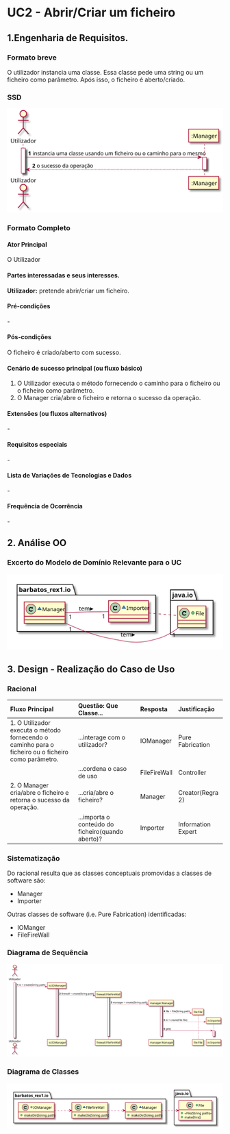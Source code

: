 # UC2 - Abrir/Criar um ficheiro

## 1.Engenharia de Requisitos.
### Formato breve

O utilizador instancia uma classe. Essa classe pede uma string ou um ficheiro como parâmetro.
Após isso, o ficheiro é aberto/criado.

### SSD
![](UC2_SSD.svg)

### Formato Completo

#### Ator Principal
O Utilizador

#### Partes interessadas e seus interesses.

**Utilizador:** pretende abrir/criar um ficheiro.

#### Pré-condições

\-

#### Pós-condições

O ficheiro é criado/aberto com sucesso.


#### Cenário de sucesso principal (ou fluxo básico)

1. O Utilizador executa o método fornecendo o caminho para o ficheiro ou o ficheiro como parâmetro. 
2. O Manager cria/abre o ficheiro e retorna o sucesso da operação. 



#### Extensões (ou fluxos alternativos)

\-

#### Requisitos especiais

\-

#### Lista de Variações de Tecnologias e Dados

\-

#### Frequência de Ocorrência


\-


## 2. Análise OO

### Excerto do Modelo de Domínio Relevante para o UC

![](UC2_MD.svg)


## 3. Design - Realização do Caso de Uso

### Racional

| Fluxo Principal | Questão: Que Classe... | Resposta  | Justificação  |
|:--------------  |:---------------------- |:----------|:---------------------------- |
| 1. O Utilizador executa o método fornecendo o caminho para o ficheiro ou o ficheiro como parâmetro. |...interage com o utilizador?| IOManager|Pure Fabrication|
| |...cordena o caso de uso| FileFireWall|Controller
| 2. O Manager cria/abre o ficheiro e retorna o sucesso da operação.|...cria/abre o ficheiro?|Manager| Creator(Regra 2)|
| |...importa o conteúdo do ficheiro(quando aberto)?| Importer|Information Expert


### Sistematização ##

 Do racional resulta que as classes conceptuais promovidas a classes de software são:

* Manager
* Importer

Outras classes de software (i.e. Pure Fabrication) identificadas:  

* IOManger
* FileFireWall


###	Diagrama de Sequência

![SD_UCX.png](UC2_SD.svg)


###	Diagrama de Classes

![CD_UCX.png](UC1_CD.svg)
 


